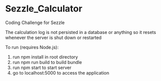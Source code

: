 # Sezzle_Calculator
Coding Challenge for Sezzle

The calculation log is not persisted in a database or anything so it resets whenever the server is shut down or restarted

To run (requires Node.js):

1. run npm install in root directory
2. run npm run build to build bundle
3. run npm start to start server
4. go to localhost:5000 to access the application
